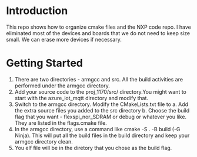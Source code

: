 # Introduction 
This repo shows how to organize cmake files and the NXP code repo. I have eliminated most of the devices and boards that we do not need to keep size small. We can erase more devices if necessary.


# Getting Started
1. There are two directories - armgcc and src. All the build activities are performed under the armgcc directory. 
2. Add your source code to the proj_1170/src/<your name> directory.You might want to start with the azure_iot_mqtt directory and modify that.
3. Switch to the armgcc directory. Modify the CMakeLists.txt file to 
	a. Add the extra source files you added to the src directory
	b. Choose the build flag that you want - flexspi_nor_SDRAM or debug or whatever you like. They are listed in the flags.cmake file.
4. In the armgcc directory, use a command like cmake -S . -B build (-G Ninja). This will put all the build files in the build directory and keep your armgcc directory clean.
5. You elf file will be in the diretory that you chose as the build flag.

